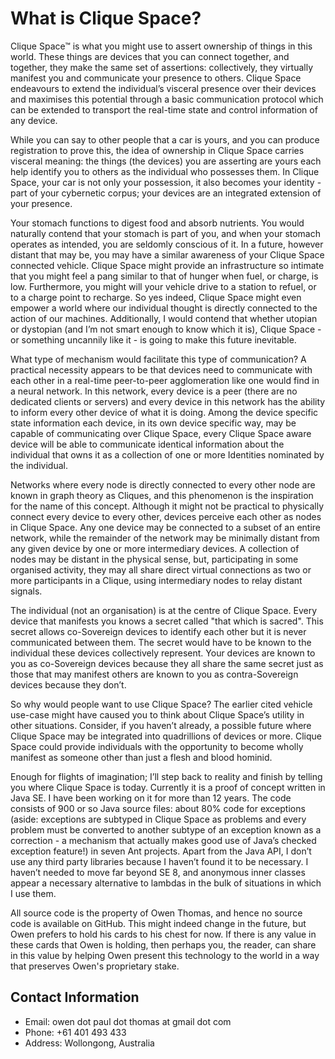 # What is Clique Space?

Clique Space™ is what you might use to assert ownership of things in this world. These things
are devices that you can connect together, and together, they make the same set of assertions:
collectively, they virtually manifest you and communicate your presence to others. Clique Space
endeavours to extend the individual’s visceral presence over their devices and maximises this
potential through a basic communication protocol which can be extended to transport the
real-time state and control information of any device.

While you can say to other people that a car is yours, and you can produce registration to prove
this, the idea of ownership in Clique Space carries visceral meaning: the things (the devices)
you are asserting are yours each help identify you to others as the individual who possesses
them. In Clique Space, your car is not only your possession, it also becomes your identity - part
of your cybernetic corpus; your devices are an integrated extension of your presence.

Your stomach functions to digest food and absorb nutrients. You would naturally contend that
your stomach is part of you, and when your stomach operates as intended, you are seldomly
conscious of it. In a future, however distant that may be, you may have a similar awareness of
your Clique Space connected vehicle. Clique Space might provide an infrastructure so intimate
that you might feel a pang similar to that of hunger when fuel, or charge, is low. Furthermore,
you might will your vehicle drive to a station to refuel, or to a charge point to recharge. So yes
indeed, Clique Space might even empower a world where our individual thought is directly
connected to the action of our machines. Additionally, I would contend that whether utopian or
dystopian (and I’m not smart enough to know which it is), Clique Space - or something
uncannily like it - is going to make this future inevitable.

What type of mechanism would facilitate this type of communication? A practical necessity
appears to be that devices need to communicate with each other in a real-time peer-to-peer
agglomeration like one would find in a neural network. In this network, every device is a peer
(there are no dedicated clients or servers) and every device in this network has the ability to
inform every other device of what it is doing. Among the device specific state information each
device, in its own device specific way, may be capable of communicating over Clique Space,
every Clique Space aware device will be able to communicate identical information about the
individual that owns it as a collection of one or more Identities nominated by the individual.

Networks where every node is directly connected to every other node are known in graph theory
as Cliques, and this phenomenon is the inspiration for the name of this concept. Although it
might not be practical to physically connect every device to every other, devices perceive each
other as nodes in Clique Space. Any one device may be connected to a subset of an entire
network, while the remainder of the network may be minimally distant from any given device by
one or more intermediary devices. A collection of nodes may be distant in the physical sense,
but, participating in some organised activity, they may all share direct virtual connections as two
or more participants in a Clique, using intermediary nodes to relay distant signals.

The individual (not an organisation) is at the centre of Clique Space. Every device that
manifests you knows a secret called "that which is sacred". This secret allows co-Sovereign
devices to identify each other but it is never communicated between them. The secret would
have to be known to the individual these devices collectively represent. Your devices are known
to you as co-Sovereign devices because they all share the same secret just as those that may
manifest others are known to you as contra-Sovereign devices because they don’t.

So why would people want to use Clique Space? The earlier cited vehicle use-case might have
caused you to think about Clique Space’s utility in other situations. Consider, if you haven’t
already, a possible future where Clique Space may be integrated into quadrillions of devices or
more. Clique Space could provide individuals with the opportunity to become wholly manifest as
someone other than just a flesh and blood hominid.

Enough for flights of imagination; I’ll step back to reality and finish by telling you where Clique
Space is today. Currently it is a proof of concept written in Java SE. I have been working on it
for more than 12 years. The code consists of 900 or so Java source files: about 80% code for
exceptions (aside: exceptions are subtyped in Clique Space as problems and every problem
must be converted to another subtype of an exception known as a correction - a mechanism
that actually makes good use of Java’s checked exception feature!) in seven Ant projects. Apart
from the Java API, I don’t use any third party libraries because I haven’t found it to be
necessary. I haven’t needed to move far beyond SE 8, and anonymous inner classes appear a
necessary alternative to lambdas in the bulk of situations in which I use them.

All source code is the property of Owen Thomas, and hence no source code is available on GitHub. This might indeed change in the future, but Owen prefers to hold his cards to his chest for now. If there is any value in these cards that Owen is holding, then  perhaps you, the reader, can share in this value by helping Owen present this technology to the world in a way that preserves Owen's proprietary stake.

## Contact Information ##

* Email:    owen dot paul dot thomas at gmail dot com
* Phone:    +61 401 493 433
* Address:  Wollongong, Australia
